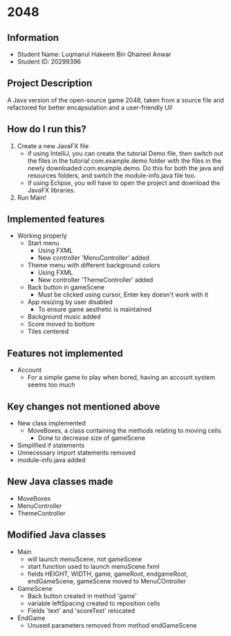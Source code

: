 # 2048
## Information
- Student Name: Luqmanul Hakeem Bin Qhaireel Anwar
- Student ID: 20299396
## Project Description
A Java version of the open-source game 2048, taken from a source file and refactored for better encapsulation and a user-friendly UI!
## How do I run this?
1. Create a new JavaFX file 
    - if using IntelliJ, you can create the tutorial Demo file, then switch out the files in the tutorial com.example.demo folder with the files in the newly downloaded com.example.demo. Do this for both the java and resources folders, and switch the module-info.java file too.
    - if using Eclipse, you will have to open the project and download the JavaFX libraries.
2. Run Main!
## Implemented features
- Working properly
    - Start menu
        - Using FXML
        - New controller 'MenuController' added
    - Theme menu with different background colors
        - Using FXML
        - New controller 'ThemeController' added
    - Back button in gameScene
        - Must be clicked using cursor, Enter key doesn't work with it
    - App resizing by user disabled
        - To ensure game aesthetic is maintained
    - Background music added
    - Score moved to bottom
    - Tiles centered
## Features not implemented
- Account
    - For a simple game to play when bored, having an account system seems too much

## Key changes not mentioned above
- New class implemented
    - MoveBoxes, a class containing the methods relating to moving cells
        - Done to decrease size of gameScene
- Simplified if statements 
- Unnecessary import statements removed
- module-info.java added

## New Java classes made
- MoveBoxes
- MenuController
- ThemeController

## Modified Java classes
- Main
  - will launch menuScene, not gameScene
  - start function used to launch menuScene.fxml
  - fields HEIGHT, WIDTH, game, gameRoot, endgameRoot, endGameScene, gameScene moved to MenuCOntroller
- GameScene
  - Back button created in method 'game'
  - variable leftSpacing created to reposition cells
  - Fields 'text' and 'scoreText' relocated
- EndGame
  - Unused parameters removed from method endGameScene
  
